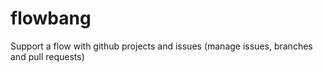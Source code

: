 # flowbang
Support a flow with github projects and issues (manage issues, branches and pull requests)
